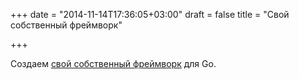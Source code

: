 +++
date = "2014-11-14T17:36:05+03:00"
draft = false
title = "Cвой собственный фреймворк"

+++

<p>Создаем <a href="http://nicolasmerouze.com/build-web-framework-golang/">свой собственный фреймворк</a> для Go.</p>

